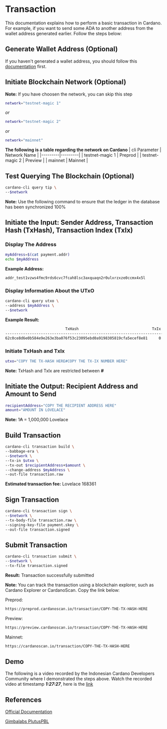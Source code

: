 # Transaction

This documentation explains how to perform a basic transaction in Cardano. For example, if you want to send some ADA to another address from the wallet address generated earlier. Follow the steps below:

## Generate Wallet Address (Optional)

If you haven't generated a wallet address, you should follow this [documentation](https://github.com/ValdryanIvandito/cardano-cli-simplified/blob/main/1-generate-wallet-address.md) first.

## Initiate Blockchain Network (Optional)

**Note:** If you have choosen the network, you can skip this step

```bash
network="testnet-magic 1"
```

_or_

```bash
network="testnet-magic 2"
```

_or_

```bash
network="mainnet"
```

**The following is a table regarding the network on Cardano**
| cli Parameter | Network Name |
|---------|---------|
| testnet-magic 1 | Preprod |
| testnet-magic 2 | Preview |
| mainnet | Mainnet |

## Test Querying The Blockchain (Optional)

```bash
cardano-cli query tip \
--$network
```

**Note:** Use the following command to ensure that the ledger in the database has been synchronized 100%

## Initiate the Input: Sender Address, Transaction Hash (TxHash), Transaction Index (TxIx)

### Display The Address

```bash
myAddress=$(cat payment.addr)
echo $myAddress
```

**Example Address:**

```bash
addr_test1vzws4fmc9rds6cvc7fcah8lsc3axquaqn2r0ulxrzxze0ccmx4x5l
```

### Display Information About the UTxO

```bash
cardano-cli query utxo \
--address $myAddress \
--$network
```

**Example Result:**

```bash
                           TxHash                                 TxIx        Amount
--------------------------------------------------------------------------------------
62c0ce8d6e0b584e9e263e3ba076f53c23095ebd0a9198305819cfa5ecef8e81     0        1000000000 lovelace + TxOutDatumNone
```

### Initiate TxHash and TxIx

```bash
utxo="COPY THE TX-HASH HERE#COPY THE TX-IX NUMBER HERE"
```

**Note:** TxHash and TxIx are restricted between **#**

## Initiate the Output: Recipient Address and Amount to Send

```bash
recipientAddress="COPY THE RECIPIENT ADDRESS HERE"
amount="AMOUNT IN LOVELACE"
```

**Note:** 1₳ = 1,000,000 Lovelace

## Build Transaction

```bash
cardano-cli transaction build \
--babbage-era \
--$network \
--tx-in $utxo \
--tx-out $recipientAddress+$amount \
--change-address $myAddress \
--out-file transaction.raw
```

**Estimated transaction fee:** Lovelace 168361

## Sign Transaction

```bash
cardano-cli transaction sign \
--$network \
--tx-body-file transaction.raw \
--signing-key-file payment.skey \
--out-file transaction.signed
```

## Submit Transaction

```bash
cardano-cli transaction submit \
--$network \
--tx-file transaction.signed
```

**Result:** Transaction successfully submitted

**Note:** You can track the transaction using a blockchain explorer, such as Cardano Explorer or CardanoScan. Copy the link below:

Preprod:

```bash
https://preprod.cardanoscan.io/transaction/COPY-THE-TX-HASH-HERE
```

Preview:

```bash
https://preview.cardanoscan.io/transaction/COPY-THE-TX-HASH-HERE
```

Mainnet:

```bash
https://cardanoscan.io/transaction/COPY-THE-TX-HASH-HERE
```

## Demo

The following is a video recorded by the Indonesian Cardano Developers Community where I demonstrated the steps above. Watch the recorded video at timestamp **_1:27:27_**, here is the [link](https://youtu.be/03hXLZ_07N0?list=PLUj8499OocHiL8gXPv8wMlLW-zIcyYdrQ)

## References

[Official Documentation](https://docs.cardano.org/development-guidelines/use-cli/)

[Gimbalabs PlutusPBL](https://plutuspbl.io/modules/102/slts)
